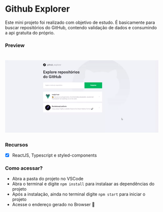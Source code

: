 # Github Explorer
Este mini projeto foi realizado com objetivo de estudo. É basicamente para buscar repositórios do GitHub, contendo validação de dados e consumindo
 a api gratuita do próprio.

### Preview

<h1 align="center">
  <img alt="GitHub Explorer" title="#GitHub Explorer" src="./src/assets/github-explorer-video.gif" />
</h1>

### Recursos 
- [x]  ReactJS, Typescript e styled-components

### Como acessar?
- Abra a pasta do projeto no VSCode
- Abra o terminal e digite `npm install` para instalaar as dependências do projeto
- Após a instalação, ainda no terminal digite `npm start` para iniciar o projeto
- Acesse o endereço gerado no Browser 🚀

